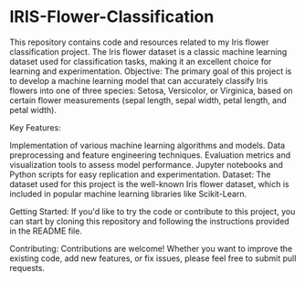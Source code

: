 # IRIS-Flower-Classification
This repository contains code and resources related to my Iris flower classification project. The Iris flower dataset is a classic machine learning dataset used for classification tasks, making it an excellent choice for learning and experimentation.
Objective:
The primary goal of this project is to develop a machine learning model that can accurately classify Iris flowers into one of three species: Setosa, Versicolor, or Virginica, based on certain flower measurements (sepal length, sepal width, petal length, and petal width).

Key Features:

Implementation of various machine learning algorithms and models.
Data preprocessing and feature engineering techniques.
Evaluation metrics and visualization tools to assess model performance.
Jupyter notebooks and Python scripts for easy replication and experimentation.
Dataset:
The dataset used for this project is the well-known Iris flower dataset, which is included in popular machine learning libraries like Scikit-Learn.

Getting Started:
If you'd like to try the code or contribute to this project, you can start by cloning this repository and following the instructions provided in the README file.

Contributing:
Contributions are welcome! Whether you want to improve the existing code, add new features, or fix issues, please feel free to submit pull requests.
